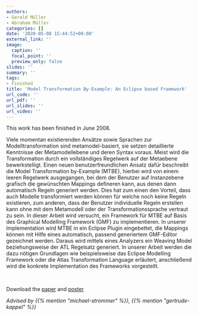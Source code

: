 ```yaml
---
authors:
- Gerald Müller
- Abraham Müller
categories: []
date: '2020-05-08 15:44:52+00:00'
external_link: ''
image:
  caption: ''
  focal_point: ''
  preview_only: false
slides: ''
summary: ''
tags:
- Finished
title: 'Model Transformation By-Example: An Eclipse based Framework'
url_code: ''
url_pdf: ''
url_slides: ''
url_video: ''
---
```


This work has been finished in June 2008.

Viele momentan existierenden Ansätze sowie Sprachen zur Modelltransformation sind metamodel-basiert, sie setzen detaillierte Kenntnisse der Metamodellebene und deren Syntax voraus. Meist wird die Transformation durch ein vollständiges Regelwerk auf der Metaebene bewerkstelligt. Einen neuen benutzerfreundlichen Ansatz dafür beschreibt die Model Transformation by-Example (MTBE), hierbei wird von einem leeren Regelwerk ausgegangen, bei dem der Benutzer auf Instanzebene grafisch die gewünschten Mappings defineren kann, aus denen dann automatisch Regeln generiert werden. Dies hat zum einen den Vorteil, dass auch Modelle transformiert werden können für welche noch keine Regeln existieren, zum anderen, dass der Benutzer individuelle Regeln erstellen kann ohne mit dem Metamodell oder der Transformationssprache vertraut zu sein. In dieser Arbeit wird versucht, ein Framework für MTBE auf Basis des Graphical Modelling Framework (GMF) zu implementieren. In unserer Implementation wird MTBE in ein Eclipse Plugin eingebettet, die Mappings können mit Hilfe eines automatisch, passend generiertem GMF-Editor gezeichnet werden. Daraus wird mittels eines Analyzers ein Weaving Model beziehungsweise der ATL Regelsatz generiert. In unserer Arbeit werden die dazu nötigen Grundlagen wie beispielsweise das Eclipse Modelling Framework oder die Atlas Transformation Language erläutert, anschließend wird die konkrete Implementation des Frameworks vorgestellt.

&nbsp;

 Download the [paper](https://www.big.tuwien.ac.at/app/uploads/2016/10/Müller_Müller_paper.pdf) and [poster](https://www.big.tuwien.ac.at/app/uploads/2016/10/Müller_Müller_poster.pdf)

*Advised by {{% mention "michael-strommer" %}}, {{% mention "gertrude-kappel" %}}*